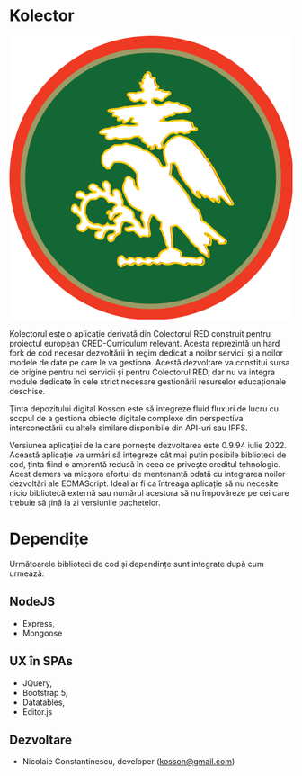 # Kolector

![](public/k1/img/repologo.png)

Kolectorul este o aplicație derivată din Colectorul RED construit pentru proiectul european CRED-Curriculum relevant. Acesta reprezintă un hard fork de cod necesar dezvoltării în regim dedicat a noilor servicii și a noilor modele de date pe care le va gestiona. Acestă dezvoltare va constitui sursa de origine pentru noi servicii și pentru Colectorul RED, dar nu va integra module dedicate 
în cele strict necesare gestionării resurselor educaționale deschise.

Ținta depozitului digital Kosson este să integreze fluid fluxuri de lucru cu scopul de a gestiona obiecte digitale complexe din perspectiva interconectării cu altele similare disponibile din API-uri sau IPFS.

Versiunea aplicației de la care pornește dezvoltarea este 0.9.94 iulie 2022. Această aplicație va urmări să integreze cât mai puțin posibile biblioteci de cod, ținta fiind o amprentă redusă în ceea ce privește creditul tehnologic. Acest demers va micșora efortul de mentenanță odată cu integrarea noilor dezvoltări ale ECMAScript. Ideal ar fi ca întreaga aplicație să nu necesite nicio bibliotecă externă sau numărul acestora să nu împovăreze pe cei care trebuie să țină la zi versiunile pachetelor.

# Dependițe

Următoarele biblioteci de cod și dependințe sunt integrate după cum urmează:

## NodeJS

- Express,
- Mongoose

## UX în SPAs

- JQuery,
- Bootstrap 5,
- Datatables,
- Editor.js

## Dezvoltare

- Nicolaie Constantinescu, developer (kosson@gmail.com)